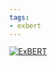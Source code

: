 ```yaml
---
tags:
- exbert
---
```


[![ExBERT](https://img.shields.io/badge/Visualize%20Attentions-ExBERT-green)](https://huggingface.co/exbert/?model=distilgpt2)
